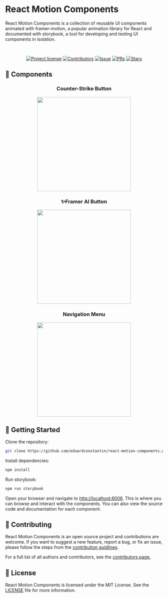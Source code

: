 # React Motion Components

React Motion Components is a collection of reusable UI components animated with framer-motion, a popular animation
library for React and documented with storybook, a tool for developing and testing UI components in isolation.

<div align="center">
<br />

[![Project license](https://img.shields.io/github/license/eduardconstantin/react-motion-components?style=flat-square)](LICENSE)
[![Contributors](https://img.shields.io/github/contributors/eduardconstantin/react-motion-components?style=flat-square)](https://github.com/eduardconstantin/react-motion-components/graphs/contributors)
[![Issue](https://img.shields.io/github/issues/eduardconstantin/react-motion-components?style=flat-square)](https://github.com/eduardconstantin/react-motion-components/issues)
[![PRs](https://img.shields.io/github/issues-pr/eduardconstantin/react-motion-components?style=flat-square)](https://github.com/eduardconstantin/react-motion-components/pulls)
[![Stars](https://img.shields.io/github/stars/eduardconstantin/react-motion-components?style=flat-square)](https://github.com/eduardconstantin/react-motion-components/stargazers)

</div>

## 🧩 Components

<div align="center">
  <h3 align="center">Counter-Strike Button</h3>
  <img align="center" height="300px" src="https://cdn.dribbble.com/userupload/9956491/file/original-1c3263055d59db01e43678d5d5b8e71a.gif"/> 
  <h3 align="center">✨Framer AI Button</h3>
  <img align="center" height="300px" src="https://cdn.dribbble.com/userupload/5766170/file/original-8c76fbedd0ced146fff4c572616a6b4d.gif"/>
  <h3 align="center">Navigation Menu</h3>
  <img align="center" height="300px" src="public/assets/menu.gif"/>
</div>

## 🌱 Getting Started

Clone the repository:

```bash
git clone https://github.com/eduardconstantin/react-motion-components.git
```

Install dependencies:

```bash
npm install
```

Run storybook:

```bash
npm run storybook
```

Open your browser and navigate to [http://localhost:6006](http://localhost:6006). This is where you can browse and
interact with the components. You can also view the source code and documentation for each component.

## 👥 Contributing

React Motion Components is an open source project and contributions are welcome. If you want to suggest a new feature,
report a bug, or fix an issue, please follow the steps from the [contribution guidlines](CONTRIBUTING.md).

For a full list of all authors and contributors, see the
[contributors page.](https://github.com/eduardconstantin/react-motion-components/contributors)

## 📜 License

React Motion Components is licensed under the MIT License. See the [LICENSE](LICENSE) file for more information.

